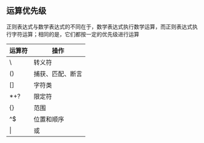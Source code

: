 ## 运算优先级

正则表达式与数学表达式的不同在于，数学表达式执行数学运算，而正则表达式执行字符运算；相同的是，它们都按一定的优先级进行运算

| 运算符 | 操作             |
|--------|------------------|
| \\     | 转义符           |
| ()     | 捕获、匹配、断言 |
| \[\]   | 字符类           |
| \*+?   | 限定符           |
| {}     | 范围             |
| ^\$    | 位置和顺序       |
| \|     | 或               |
